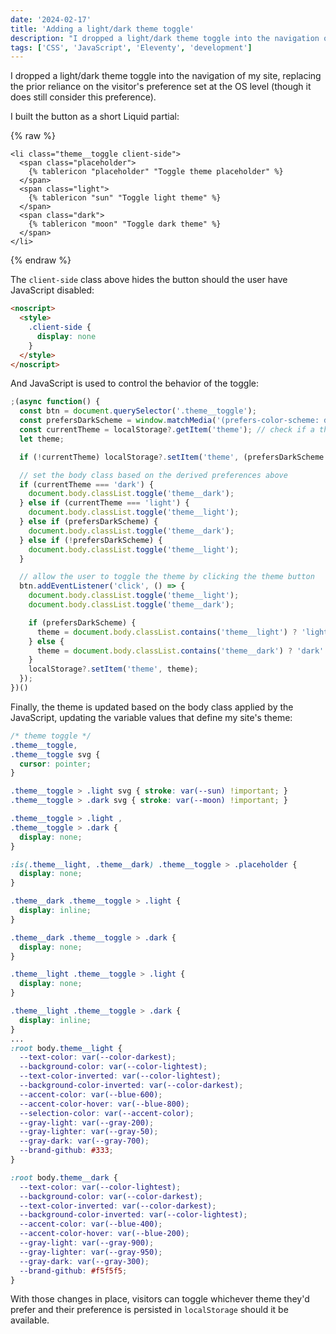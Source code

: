 ```yaml
---
date: '2024-02-17'
title: 'Adding a light/dark theme toggle'
description: "I dropped a light/dark theme toggle into the navigation of my site, replacing the prior reliance on the visitor's preference set at the OS level (though it does still consider this preference)."
tags: ['CSS', 'JavaScript', 'Eleventy', 'development']
---
```

I dropped a light/dark theme toggle into the navigation of my site, replacing the prior reliance on the visitor's preference set at the OS level (though it does still consider this preference).<!-- excerpt -->

I built the button as a short Liquid partial:

{% raw %}
```liquid
<li class="theme__toggle client-side">
  <span class="placeholder">
    {% tablericon "placeholder" "Toggle theme placeholder" %}
  </span>
  <span class="light">
    {% tablericon "sun" "Toggle light theme" %}
  </span>
  <span class="dark">
    {% tablericon "moon" "Toggle dark theme" %}
  </span>
</li>
```
{% endraw %}

The `client-side` class above hides the button should the user have JavaScript disabled:

```html
<noscript>
  <style>
    .client-side {
      display: none
    }
  </style>
</noscript>
```

And JavaScript is used to control the behavior of the toggle:

```javascript
;(async function() {
  const btn = document.querySelector('.theme__toggle');
  const prefersDarkScheme = window.matchMedia('(prefers-color-scheme: dark)').matches; // check the user's OS appearance preference
  const currentTheme = localStorage?.getItem('theme'); // check if a theme has been set
  let theme;

  if (!currentTheme) localStorage?.setItem('theme', (prefersDarkScheme ? 'dark' : 'light')) // if a theme hasn't been set, set one based on their OS preference

  // set the body class based on the derived preferences above
  if (currentTheme === 'dark') {
    document.body.classList.toggle('theme__dark');
  } else if (currentTheme === 'light') {
    document.body.classList.toggle('theme__light');
  } else if (prefersDarkScheme) {
    document.body.classList.toggle('theme__dark');
  } else if (!prefersDarkScheme) {
    document.body.classList.toggle('theme__light');
  }

  // allow the user to toggle the theme by clicking the theme button
  btn.addEventListener('click', () => {
    document.body.classList.toggle('theme__light');
    document.body.classList.toggle('theme__dark');

    if (prefersDarkScheme) {
      theme = document.body.classList.contains('theme__light') ? 'light' : 'dark';
    } else {
      theme = document.body.classList.contains('theme__dark') ? 'dark' : 'light';
    }
    localStorage?.setItem('theme', theme);
  });
})()
```

Finally, the theme is updated based on the body class applied by the JavaScript, updating the variable values that define my site's theme:

```css
/* theme toggle */
.theme__toggle,
.theme__toggle svg {
  cursor: pointer;
}

.theme__toggle > .light svg { stroke: var(--sun) !important; }
.theme__toggle > .dark svg { stroke: var(--moon) !important; }

.theme__toggle > .light ,
.theme__toggle > .dark {
  display: none;
}

:is(.theme__light, .theme__dark) .theme__toggle > .placeholder {
  display: none;
}

.theme__dark .theme__toggle > .light {
  display: inline;
}

.theme__dark .theme__toggle > .dark {
  display: none;
}

.theme__light .theme__toggle > .light {
  display: none;
}

.theme__light .theme__toggle > .dark {
  display: inline;
}
...
:root body.theme__light {
  --text-color: var(--color-darkest);
  --background-color: var(--color-lightest);
  --text-color-inverted: var(--color-lightest);
  --background-color-inverted: var(--color-darkest);
  --accent-color: var(--blue-600);
  --accent-color-hover: var(--blue-800);
  --selection-color: var(--accent-color);
  --gray-light: var(--gray-200);
  --gray-lighter: var(--gray-50);
  --gray-dark: var(--gray-700);
  --brand-github: #333;
}

:root body.theme__dark {
  --text-color: var(--color-lightest);
  --background-color: var(--color-darkest);
  --text-color-inverted: var(--color-darkest);
  --background-color-inverted: var(--color-lightest);
  --accent-color: var(--blue-400);
  --accent-color-hover: var(--blue-200);
  --gray-light: var(--gray-900);
  --gray-lighter: var(--gray-950);
  --gray-dark: var(--gray-300);
  --brand-github: #f5f5f5;
}
```

With those changes in place, visitors can toggle whichever theme they'd prefer and their preference is persisted in `localStorage` should it be available.